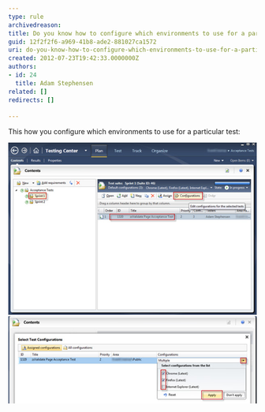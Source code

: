 ```yaml
---
type: rule
archivedreason: 
title: Do you know how to configure which environments to use for a particular test?
guid: 12f2f2f6-a969-41b8-ade2-881027ca1572
uri: do-you-know-how-to-configure-which-environments-to-use-for-a-particular-test
created: 2012-07-23T19:42:33.0000000Z
authors:
- id: 24
  title: Adam Stephensen
related: []
redirects: []

---
```


This how you configure which environments to use for a particular test:

<!--endintro-->

![From the Plan menu choose the Test Suite. Click on the test plan and then the Configurations button](particular-test-1.jpg)
![To view the available configurations, click in the configurations column for the test and then select the arrow at the end of the field. Select configurations and click the Apply button](particular-test-2.jpg)
